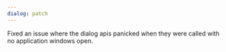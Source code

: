 ```yaml
---
dialog: patch
---
```


Fixed an issue where the dialog apis panicked when they were called with no application windows open.
